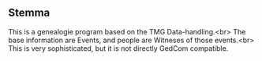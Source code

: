 ## Stemma

This is a genealogie program based on the TMG Data-handling.<br\>
The base information are Events, and people are Witneses of those events.<br\>
This is very sophisticated, but it is not directly GedCom compatible.

